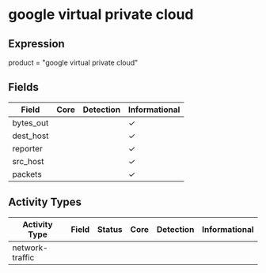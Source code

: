 google virtual private cloud
============================

Expression
----------

product = "google virtual private cloud"

Fields
------

| Field     | Core | Detection | Informational |
| --------- | ---- | --------- | ------------- |
| bytes_out |      |           | &#10003;      |
| dest_host |      |           | &#10003;      |
| reporter  |      |           | &#10003;      |
| src_host  |      |           | &#10003;      |
| packets   |      |           | &#10003;      |

Activity Types
--------------

| Activity Type   | Field | Status | Core | Detection | Informational |
| --------------- | ----- | ------ | ---- | --------- | ------------- |
| network-traffic |       |        |      |           |               |

